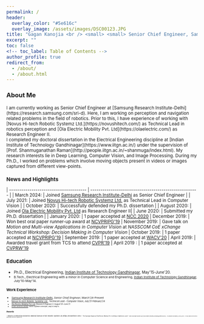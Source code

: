 ```yaml
---
permalink: /
header:
  overlay_color: "#5e616c"
  overlay_image: /assets/images/DSC00123.JPG 
title: "Gagan Kanojia <br /> <small> <small> Senior Chief Engineer, Samsung Research Institute-Delhi<small> <br /> Deep Learning | Computer Vision | Robotics <small> <small> "
excerpt: ""
toc: false
<!-- toc_label: Table of Contents -->
author_profile: true
redirect_from: 
  - /about/
  - /about.html
---
```

  
<h3> About Me</h3> 
<small> I am currently working as Senior Chief Engineer at [Samsung Research Institute-Delhi](https://research.samsung.com/sri-d). Here, I am working on perception and navigation related problems in the field of robotics. Prior to this, I have experience of working with [Novus Hi-tech Robotic Systemz Ltd.](https://novushitech.com/) as Technical Lead in robotics perception and [Ola Electric Mobility Pvt. Ltd](https://olaelectric.com/) as Research Engineer II.<br /> 
I completed my doctoral dissertation in the Electrical Engineering discipline at [Indian Institute of Technology Gandhinagar](https://www.iitgn.ac.in/) under the supervision of [Prof. Shanmuganathan Raman](http://people.iitgn.ac.in/~shanmuga/index.html). My research interests lie in Deep Learning, Computer Vision, and Image Processing. During my Ph.D., I worked on problems which involve moving objects present in videos or images captured from different view-points. <br /> 
  
<h3> News and Highlights</h3> 

| -------------------------------------- | ----------------------------------------------------- |
| <nobr> March 2024: </nobr> | Joined [Samsung Research Institute-Delhi](https://research.samsung.com/sri-d) as Senior Chief Engineer |
| <nobr> July 2021: </nobr> | Joined [Novus Hi-tech Robotic Systemz Ltd.](https://novushitech.com/) as Technical Lead in Computer Vision |
| <nobr> October 2020: </nobr> | Successfully defended my Ph.D. dissertation |
| <nobr> August 2020: </nobr> | Joined [Ola Electric Mobility Pvt. Ltd](https://olaelectric.com/) as Research Engineer II|
| <nobr> June 2020: </nobr> | Submitted my Ph.D. dissertation |
| <nobr> January 2020: </nobr> | 1 paper accepted at [NCC 2020](http://www.ncc2020.iitkgp.ac.in/)
| <nobr> December 2019: </nobr> | Won best oral paper runner-up award at [NCVPRIPG'19](http://ncvpripg.kletech.ac.in/)
| <nobr> November 2019: </nobr> | Gave talk on *Motion and Multi-view Applications in Computer Vision* at  *NASSCOM CoE xChange Technical Workshop: Decision Making in Computer Vision*
| <nobr> October 2019: </nobr> | 1 paper accepted at [NCVPRIPG'19](http://ncvpripg.kletech.ac.in/)
| <nobr> September 2019: </nobr> | 1 paper accepted at [WACV'20](http://wacv20.wacv.net/)
| <nobr> April 2019: </nobr> | Awarded travel grant from TCS to attend [CVPR'19](http://cvpr2019.thecvf.com/)
| <nobr> April 2019 : </nobr>| 1 paper accepted at [CVPRW'19](http://www.vap.aau.dk/cvsports/?page_id=972)



<h3> Education</h3> 

- <small> Ph.D., Electrical Engineering, [Indian Institute of Technology Gandhinagar](https://www.iitgn.ac.in/), May'15-June'20.
- <small> B.Tech., Electrical Engineering with a minor in Computer Science and Engineering, [Indian Institute of Technology Gandhinagar](https://www.iitgn.ac.in/), July'10-May'14.

<h3> Work Experience</h3> 

- <small> [Samsung Research Institute-Delhi](https://research.samsung.com/sri-d), *Senior Chief Engineer*, March'24-Present
- <small> [Novus Hi-tech Robotic Systemz Ltd.](https://novushitech.com/), *Technical Lead - Computer Vision*, July'21-February'24
- <small> [Ola Electric Mobility Pvt. Ltd](https://olaelectric.com/), *Research Engineer II*, August'20-June'21
- <small> [eClerx Services Limited](https://eclerx.com/), *Senior Software Developer*, May'14-May'15

<h3> Awards</h3> 
- <small> Result & Commercial Excellence Award at [Novus Hi-tech Robotic Systemz Ltd.]https://novushitech.com/)
- <small> The Spotlight Award at [Ola Electric Mobility Pvt. Ltd](https://olaelectric.com/)
- <small> Best Oral Paper Runner-up at [NCVPRIPG'19](http://ncvpripg.kletech.ac.in/)
- <small> TCS Research Scholarship, July'16-July'20
- <small> The Spot Award at [eClerx Services Limited](https://eclerx.com/), September 2014

